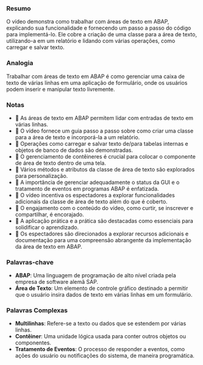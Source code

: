 ### Resumo
O vídeo demonstra como trabalhar com áreas de texto em ABAP, explicando sua funcionalidade e fornecendo um passo a passo do código para implementá-lo. Ele cobre a criação de uma classe para a área de texto, utilizando-a em um relatório e lidando com várias operações, como carregar e salvar texto.

### Analogia
Trabalhar com áreas de texto em ABAP é como gerenciar uma caixa de texto de várias linhas em uma aplicação de formulário, onde os usuários podem inserir e manipular texto livremente.

### Notas
- 📝 As áreas de texto em ABAP permitem lidar com entradas de texto em várias linhas.
- 📝 O vídeo fornece um guia passo a passo sobre como criar uma classe para a área de texto e incorporá-la a um relatório.
- 📝 Operações como carregar e salvar texto de/para tabelas internas e objetos de banco de dados são demonstradas.
- 📝 O gerenciamento de contêineres é crucial para colocar o componente de área de texto dentro de uma tela.
- 📝 Vários métodos e atributos da classe de área de texto são explorados para personalização.
- 📝 A importância de gerenciar adequadamente o status da GUI e o tratamento de eventos em programas ABAP é enfatizada.
- 📝 O vídeo incentiva os espectadores a explorar funcionalidades adicionais da classe de área de texto além do que é coberto.
- 📝 O engajamento com o conteúdo do vídeo, como curtir, se inscrever e compartilhar, é encorajado.
- 📝 A aplicação prática e a prática são destacadas como essenciais para solidificar o aprendizado.
- 📝 Os espectadores são direcionados a explorar recursos adicionais e documentação para uma compreensão abrangente da implementação da área de texto em ABAP.

### Palavras-chave
- **ABAP**: Uma linguagem de programação de alto nível criada pela empresa de software alemã SAP.
- **Área de Texto**: Um elemento de controle gráfico destinado a permitir que o usuário insira dados de texto em várias linhas em um formulário.

### Palavras Complexas
- **Multilinhas**: Refere-se a texto ou dados que se estendem por várias linhas.
- **Contêiner**: Uma unidade lógica usada para conter outros objetos ou componentes.
- **Tratamento de Eventos**: O processo de responder a eventos, como ações do usuário ou notificações do sistema, de maneira programática.

